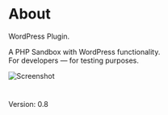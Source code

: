 # About
WordPress Plugin.

A PHP Sandbox with WordPress functionality.  
For developers — for testing purposes.

![Screenshot](https://i.imgur.com/5PYnf3a.png)

#
Version: 0.8